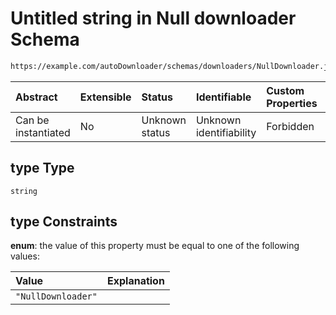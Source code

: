 # Untitled string in Null downloader Schema

```txt
https://example.com/autoDownloader/schemas/downloaders/NullDownloader.json#/properties/type
```



| Abstract            | Extensible | Status         | Identifiable            | Custom Properties | Additional Properties | Access Restrictions | Defined In                                                                            |
| :------------------ | :--------- | :------------- | :---------------------- | :---------------- | :-------------------- | :------------------ | :------------------------------------------------------------------------------------ |
| Can be instantiated | No         | Unknown status | Unknown identifiability | Forbidden         | Allowed               | none                | [NullDownloader.json*](../out/downloaders/NullDownloader.json "open original schema") |

## type Type

`string`

## type Constraints

**enum**: the value of this property must be equal to one of the following values:

| Value              | Explanation |
| :----------------- | :---------- |
| `"NullDownloader"` |             |
